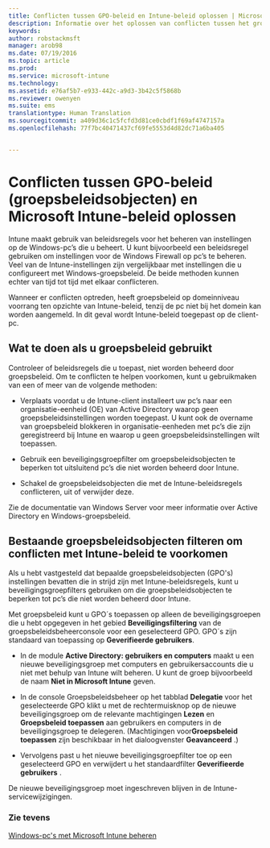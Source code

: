 ```yaml
---
title: Conflicten tussen GPO-beleid en Intune-beleid oplossen | Microsoft Intune
description: Informatie over het oplossen van conflicten tussen het groepsbeleid en de beleidsregels voor de Intune-configuratie.
keywords: 
author: robstackmsft
manager: arob98
ms.date: 07/19/2016
ms.topic: article
ms.prod: 
ms.service: microsoft-intune
ms.technology: 
ms.assetid: e76af5b7-e933-442c-a9d3-3b42c5f5868b
ms.reviewer: owenyen
ms.suite: ems
translationtype: Human Translation
ms.sourcegitcommit: a409d36c1c5fcfd3d81ce0cbdf1f69af4747157a
ms.openlocfilehash: 77f7bc40471437cf69fe5553d4d82dc71a6ba405


---
```


# Conflicten tussen GPO-beleid (groepsbeleidsobjecten) en Microsoft Intune-beleid oplossen
Intune maakt gebruik van beleidsregels voor het beheren van instellingen op de Windows-pc’s die u beheert. U kunt bijvoorbeeld een beleidsregel gebruiken om instellingen voor de Windows Firewall op pc’s te beheren. Veel van de Intune-instellingen zijn vergelijkbaar met instellingen die u configureert met Windows-groepsbeleid. De beide methoden kunnen echter van tijd tot tijd met elkaar conflicteren.

Wanneer er conflicten optreden, heeft groepsbeleid op domeinniveau voorrang ten opzichte van Intune-beleid, tenzij de pc niet bij het domein kan worden aangemeld. In dit geval wordt Intune-beleid toegepast op de client-pc.

## Wat te doen als u groepsbeleid gebruikt
Controleer of beleidsregels die u toepast, niet worden beheerd door groepsbeleid. Om te conflicten te helpen voorkomen, kunt u gebruikmaken van een of meer van de volgende methoden:

-   Verplaats voordat u de Intune-client installeert uw pc’s naar een organisatie-eenheid (OE) van Active Directory waarop geen groepsbeleidsinstellingen worden toegepast. U kunt ook de overname van groepsbeleid blokkeren in organisatie-eenheden met pc’s die zijn geregistreerd bij Intune en waarop u geen groepsbeleidsinstellingen wilt toepassen.

-   Gebruik een beveiligingsgroepfilter om groepsbeleidsobjecten te beperken tot uitsluitend pc’s die niet worden beheerd door Intune. 

-   Schakel de groepsbeleidsobjecten die met de Intune-beleidsregels conflicteren, uit of verwijder deze.

Zie de documentatie van Windows Server voor meer informatie over Active Directory en Windows-groepsbeleid.

## Bestaande groepsbeleidsobjecten filteren om conflicten met Intune-beleid te voorkomen
Als u hebt vastgesteld dat bepaalde groepsbeleidsobjecten (GPO's) instellingen bevatten die in strijd zijn met Intune-beleidsregels, kunt u beveiligingsgroepfilters gebruiken om die groepsbeleidsobjecten te beperken tot pc’s die niet worden beheerd door Intune.

<!--- ### Use WMI filters
WMI filters selectively apply GPOs to computers that satisfy the conditions of a query. To apply a WMI filter, deploy a WMI class instance to all PCs in the enterprise before you enroll any PCs in the Intune service.

#### To apply WMI filters to a GPO

1.  Create a management object file by copying and pasting the following into a text file, and then saving it to a convenient location as **WIT.mof**. The file contains the WMI class instance that you deploy to PCs that you want to enroll in the Intune service.

    ```
    //Beginning of MOF file.
    #pragma classflags("forceupdate")
    #pragma namespace ("\\\\.\\Root")
    instance of __Namespace
    {
       Name = "WindowsIntune";
    };

    #pragma namespace ("\\\\.\\Root\\WindowsIntune")
    [
       Description("This class defines Microsoft Intune common properties")
    ]
    class WindowsIntune_ManagedNode
    {
       [ read, Description("This defines whether Microsoft Intune Policy is enabled"): DisableOverride ToSubClass ]
       boolean WindowsIntunePolicyEnabled;
       [ read, key, Description("This property defines the version." "Example: 1.0"): ToSubClass ]
       string Version;
    };

    instance of WindowsIntune_ManagedNode
    {
       Version = "1.0";
       WindowsIntunePolicyEnabled = 1;
    };
    ```

2.  Use either a startup script or Group Policy to deploy the file. The following is the deployment command for the startup script. The WMI class instance must be deployed before you enroll client PCs in the Intune service.

    **C:/Windows/System32/Wbem/MOFCOMP &lt;path to MOF file&gt;\wit.mof**

3.  Run either of the following commands to create the WMI filters, depending on whether the GPO you want to filter applies to PCs that are managed by using Intune or to PCs that are not managed by using Intune.

    -   For GPOs that apply to PCs that are not managed by using Intune, use the following:

        ```
        Namespace:root\WindowsIntune
        Query:  SELECT WindowsIntunePolicyEnabled FROM WindowsIntune_ManagedNode WHERE WindowsIntunePolicyEnabled=0
        ```

    -   For GPOs that apply to PCs that are managed by Intune, use the following:

        ```
        Namespace:root\WindowsIntune
        Query:  SELECT WindowsIntunePolicyEnabled FROM WindowsIntune_ManagedNode WHERE WindowsIntunePolicyEnabled=1
        ```

4.  Edit the GPO in the Group Policy Management console to apply the WMI filter that you created in the previous step.

    -   For GPOs that should apply only to PCs that you want to manage by using Intune, apply the filter **WindowsIntunePolicyEnabled=1**.

    -   For GPOs that should apply only to PCs that you do not want to manage by using Intune, apply the filter **WindowsIntunePolicyEnabled=0**.

For more information about how to apply WMI filters in Group Policy, see the blog post [Security Filtering, WMI Filtering, and Item-level Targeting in Group Policy Preferences](http://go.microsoft.com/fwlink/?LinkId=177883). --->


Met groepsbeleid kunt u GPO´s toepassen op alleen de beveiligingsgroepen die u hebt opgegeven in het gebied **Beveiligingsfiltering** van de groepsbeleidsbeheerconsole voor een geselecteerd GPO. GPO´s zijn standaard van toepassing op **Geverifieerde gebruikers**.

-   In de module **Active Directory: gebruikers en computers** maakt u een nieuwe beveiligingsgroep met computers en gebruikersaccounts die u niet met behulp van Intune wilt beheren. U kunt de groep bijvoorbeeld de naam **Niet in Microsoft Intune** geven.

-   In de console Groepsbeleidsbeheer op het tabblad **Delegatie** voor het geselecteerde GPO klikt u met de rechtermuisknop op de nieuwe beveiligingsgroep om de relevante machtigingen **Lezen** en **Groepsbeleid toepassen** aan gebruikers en computers in de beveiligingsgroep te delegeren. (Machtigingen voor**Groepsbeleid toepassen** zijn beschikbaar in het dialoogvenster **Geavanceerd** .)

-   Vervolgens past u het nieuwe beveiligingsgroepfilter toe op een geselecteerd GPO en verwijdert u het standaardfilter **Geverifieerde gebruikers** .

De nieuwe beveiligingsgroep moet ingeschreven blijven in de Intune-servicewijzigingen.

### Zie tevens
[Windows-pc's met Microsoft Intune beheren](manage-windows-pcs-with-microsoft-intune.md)



<!--HONumber=Jul16_HO3-->


